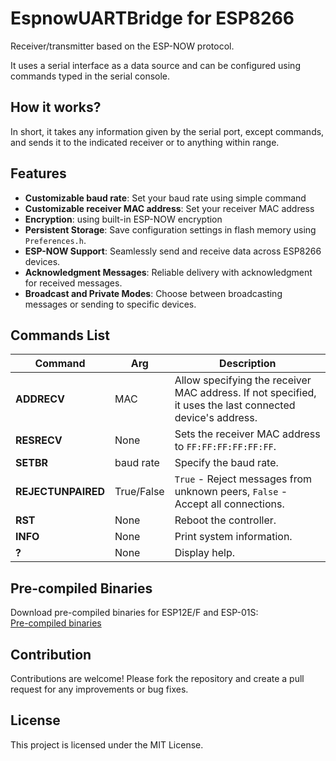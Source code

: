 # EspnowUARTBridge for ESP8266

Receiver/transmitter based on the ESP-NOW protocol.

It uses a serial interface as a data source and can be configured using commands typed in the serial console.

## How it works?

In short, it takes any information given by the serial port, except commands, and sends it to the indicated receiver or to anything within range.

## Features

- **Customizable baud rate**: Set your baud rate using simple command
- **Customizable receiver MAC address**: Set your receiver MAC address
- **Encryption**: using built-in ESP-NOW encryption
- **Persistent Storage**: Save configuration settings in flash memory using `Preferences.h`.
- **ESP-NOW Support**: Seamlessly send and receive data across ESP8266 devices.
- **Acknowledgment Messages**: Reliable delivery with acknowledgment for received messages.
- **Broadcast and Private Modes**: Choose between broadcasting messages or sending to specific devices.
## Commands List

| Command          |Arg  |Description                                                                 |
|-------------------|----------|-------------------------------------------------------------------|
| **ADDRECV**       | MAC|Allow specifying the receiver MAC address. If not specified, it uses the last connected device's address. |
| **RESRECV**       | None |Sets the receiver MAC address to `FF:FF:FF:FF:FF:FF`.                      |
| **SETBR**         | baud rate |Specify the baud rate.                                                     |
| **REJECTUNPAIRED**| True/False|`True` - Reject messages from unknown peers, `False` - Accept all connections. |
| **RST**           | None |Reboot the controller.                                                    |
| **INFO**          | None |Print system information.                                                 |
| **?**             | None |Display help.                                                             |

## Pre-compiled Binaries

Download pre-compiled binaries for ESP12E/F and ESP-01S:  
[Pre-compiled binaries](https://github.com/kurson95/EspnowUARTBridge_ESP8266/releases/)
## Contribution
Contributions are welcome! Please fork the repository and create a pull request for any improvements or bug fixes.

## License
This project is licensed under the MIT License.
